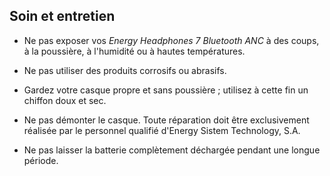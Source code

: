 ## Soin et entretien

* Ne pas exposer vos *Energy Headphones 7 Bluetooth ANC* à des coups, à la poussière, à l'humidité ou à hautes températures.

* Ne pas utiliser des produits corrosifs ou abrasifs.

* Gardez votre casque propre et sans poussière ; utilisez à cette fin un chiffon doux et sec.

* Ne pas démonter le casque. Toute réparation doit être exclusivement réalisée par le personnel qualifié d'Energy Sistem Technology, S.A.

* Ne pas laisser la batterie complètement déchargée pendant une longue période.
